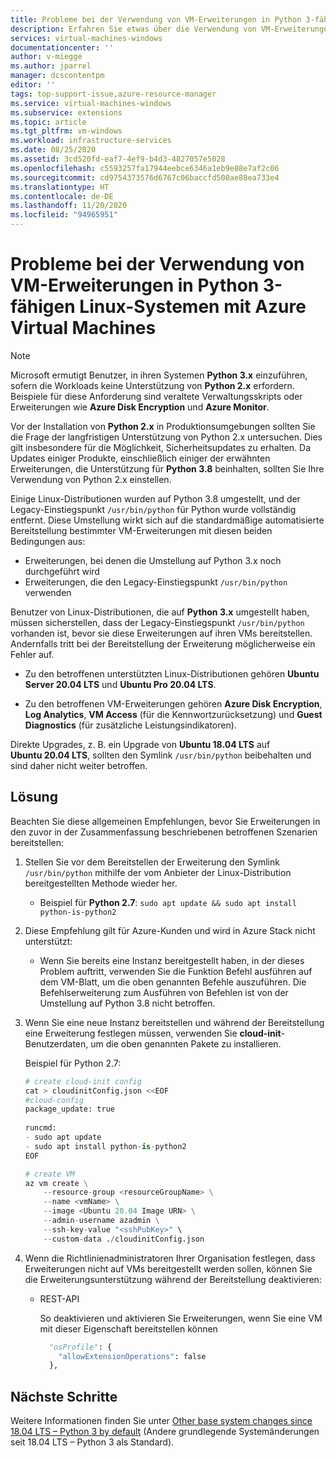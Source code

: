 ```yaml
---
title: Probleme bei der Verwendung von VM-Erweiterungen in Python 3-fähigen Linux-Systemen mit Azure Virtual Machines
description: Erfahren Sie etwas über die Verwendung von VM-Erweiterungen in Python 3-fähigen Linux-Systemen.
services: virtual-machines-windows
documentationcenter: ''
author: v-miegge
ms.author: jparrel
manager: dcscontentpm
editor: ''
tags: top-support-issue,azure-resource-manager
ms.service: virtual-machines-windows
ms.subservice: extensions
ms.topic: article
ms.tgt_pltfrm: vm-windows
ms.workload: infrastructure-services
ms.date: 08/25/2020
ms.assetid: 3cd520fd-eaf7-4ef9-b4d3-4827057e5028
ms.openlocfilehash: c5593257fa17944eebce6346a1eb9e88e7af2c06
ms.sourcegitcommit: cd9754373576d6767c06baccfd500ae88ea733e4
ms.translationtype: HT
ms.contentlocale: de-DE
ms.lasthandoff: 11/20/2020
ms.locfileid: "94965951"
---
```

# <a name="issues-using-vm-extensions-in-python-3-enabled-linux-azure-virtual-machines-systems"></a>Probleme bei der Verwendung von VM-Erweiterungen in Python 3-fähigen Linux-Systemen mit Azure Virtual Machines

> [!NOTE]
> Microsoft ermutigt Benutzer, in ihren Systemen **Python 3.x** einzuführen, sofern die Workloads keine Unterstützung von **Python 2.x** erfordern. Beispiele für diese Anforderung sind veraltete Verwaltungsskripts oder Erweiterungen wie **Azure Disk Encryption** und **Azure Monitor**.
>
> Vor der Installation von **Python 2.x** in Produktionsumgebungen sollten Sie die Frage der langfristigen Unterstützung von Python 2.x untersuchen. Dies gilt insbesondere für die Möglichkeit, Sicherheitsupdates zu erhalten. Da Updates einiger Produkte, einschließlich einiger der erwähnten Erweiterungen, die Unterstützung für **Python 3.8** beinhalten, sollten Sie Ihre Verwendung von Python 2.x einstellen.

Einige Linux-Distributionen wurden auf Python 3.8 umgestellt, und der Legacy-Einstiegspunkt `/usr/bin/python` für Python wurde vollständig entfernt. Diese Umstellung wirkt sich auf die standardmäßige automatisierte Bereitstellung bestimmter VM-Erweiterungen mit diesen beiden Bedingungen aus:

- Erweiterungen, bei denen die Umstellung auf Python 3.x noch durchgeführt wird
- Erweiterungen, die den Legacy-Einstiegspunkt `/usr/bin/python` verwenden

Benutzer von Linux-Distributionen, die auf **Python 3.x** umgestellt haben, müssen sicherstellen, dass der Legacy-Einstiegspunkt `/usr/bin/python` vorhanden ist, bevor sie diese Erweiterungen auf ihren VMs bereitstellen. Andernfalls tritt bei der Bereitstellung der Erweiterung möglicherweise ein Fehler auf. 

- Zu den betroffenen unterstützten Linux-Distributionen gehören **Ubuntu Server 20.04 LTS** und **Ubuntu Pro 20.04 LTS**.

- Zu den betroffenen VM-Erweiterungen gehören **Azure Disk Encryption**, **Log Analytics**, **VM Access** (für die Kennwortzurücksetzung) und **Guest Diagnostics** (für zusätzliche Leistungsindikatoren).

Direkte Upgrades, z. B. ein Upgrade von **Ubuntu 18.04 LTS** auf **Ubuntu 20.04 LTS**, sollten den Symlink `/usr/bin/python` beibehalten und sind daher nicht weiter betroffen.

## <a name="resolution"></a>Lösung

Beachten Sie diese allgemeinen Empfehlungen, bevor Sie Erweiterungen in den zuvor in der Zusammenfassung beschriebenen betroffenen Szenarien bereitstellen:

1. Stellen Sie vor dem Bereitstellen der Erweiterung den Symlink `/usr/bin/python` mithilfe der vom Anbieter der Linux-Distribution bereitgestellten Methode wieder her.

   - Beispiel für **Python 2.7**: `sudo apt update && sudo apt install python-is-python2`

1. Diese Empfehlung gilt für Azure-Kunden und wird in Azure Stack nicht unterstützt:

   - Wenn Sie bereits eine Instanz bereitgestellt haben, in der dieses Problem auftritt, verwenden Sie die Funktion Befehl ausführen auf dem VM-Blatt, um die oben genannten Befehle auszuführen. Die Befehlserweiterung zum Ausführen von Befehlen ist von der Umstellung auf Python 3.8 nicht betroffen.

1. Wenn Sie eine neue Instanz bereitstellen und während der Bereitstellung eine Erweiterung festlegen müssen, verwenden Sie **cloud-init**-Benutzerdaten, um die oben genannten Pakete zu installieren.

   Beispiel für Python 2.7:

   ```python
   # create cloud-init config
   cat > cloudinitConfig.json <<EOF
   #cloud-config
   package_update: true
    
   runcmd:
   - sudo apt update
   - sudo apt install python-is-python2 
   EOF

   # create VM
   az vm create \
       --resource-group <resourceGroupName> \
       --name <vmName> \
       --image <Ubuntu 20.04 Image URN> \
       --admin-username azadmin \
       --ssh-key-value "<sshPubKey>" \
       --custom-data ./cloudinitConfig.json
   ```

1. Wenn die Richtlinienadministratoren Ihrer Organisation festlegen, dass Erweiterungen nicht auf VMs bereitgestellt werden sollen, können Sie die Erweiterungsunterstützung während der Bereitstellung deaktivieren:

   - REST-API

     So deaktivieren und aktivieren Sie Erweiterungen, wenn Sie eine VM mit dieser Eigenschaft bereitstellen können

     ```python
       "osProfile": {
         "allowExtensionOperations": false
       },
     ```

## <a name="next-steps"></a>Nächste Schritte

Weitere Informationen finden Sie unter [Other base system changes since 18.04 LTS – Python 3 by default](https://wiki.ubuntu.com/FocalFossa/ReleaseNotes#Python3_by_default) (Andere grundlegende Systemänderungen seit 18.04 LTS – Python 3 als Standard).
